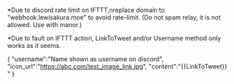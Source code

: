 *Due to discord rate limit on IFTTT,nreplace domain to "webhook.lewisakura.moe" to avoid rate-limit.
(Do not spam relay, it is not allowed. Use with manor.)

*Due to fault on IFTTT action, LinkToTweet and/or Username method only works as it seems.


{
  "username":"Name shown as username on discord",
  "icon_url":"https://abc.com/test_image_link.jpg",
  "content":"{{LinkToTweet}} "
}
